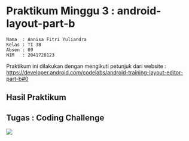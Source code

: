 # Praktikum Minggu 3 : android-layout-part-b
    Nama  : Annisa Fitri Yuliandra
    Kelas : TI 3B
    Absen : 09
    NIM   : 2041720123
  Praktikum ini dilakukan dengan mengikuti petunjuk dari website : https://developer.android.com/codelabs/android-training-layout-editor-part-b#0


## Hasil Praktikum

## Tugas : Coding Challenge
![](images/)
